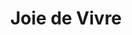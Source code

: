---
title: Joie de Vivre
type: sposa
marca: joie-de-vivre
logo: /assets/img/abiti-sposa/thumb-joie.jpg
---